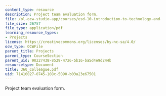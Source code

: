 ```yaml
---
content_type: resource
description: Project team evaluation form.
file: /ol-ocw-studio-app/courses/esd-10-introduction-to-technology-and-policy-fall-2006/714100270745108c5090b03a23e67501_360_colleague.pdf
file_size: 26757
file_type: application/pdf
learning_resource_types:
- Projects
license: https://creativecommons.org/licenses/by-nc-sa/4.0/
ocw_type: OCWFile
parent_title: Projects
parent_type: CourseSection
parent_uid: 90227438-8529-4726-5b16-ba5d4e9d244b
resourcetype: Document
title: 360_colleague.pdf
uid: 71410027-0745-108c-5090-b03a23e67501
---
```

Project team evaluation form.